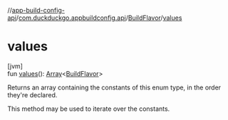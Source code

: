 //[app-build-config-api](../../../index.md)/[com.duckduckgo.appbuildconfig.api](../index.md)/[BuildFlavor](index.md)/[values](values.md)

# values

[jvm]\
fun [values](values.md)(): [Array](https://kotlinlang.org/api/latest/jvm/stdlib/kotlin/-array/index.html)&lt;[BuildFlavor](index.md)&gt;

Returns an array containing the constants of this enum type, in the order they're declared.

This method may be used to iterate over the constants.
